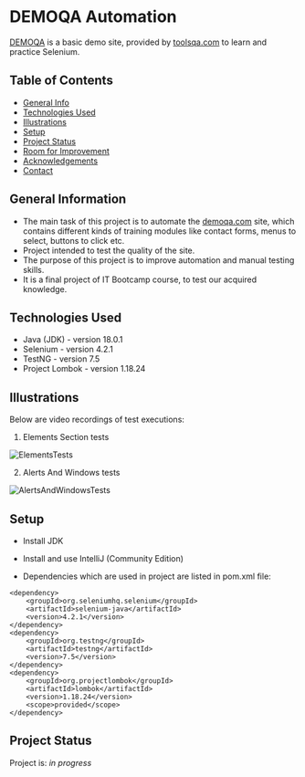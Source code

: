# DEMOQA Automation
[DEMOQA](https://demoqa.com/) is a basic demo site, provided by [toolsqa.com](https://www.toolsqa.com/) to learn and practice Selenium.

## Table of Contents
* [General Info](#general-information)
* [Technologies Used](#technologies-used)
* [Illustrations](#illustrations)
* [Setup](#setup)
* [Project Status](#project-status)
* [Room for Improvement](#room-for-improvement)
* [Acknowledgements](#acknowledgements)
* [Contact](#contact)


## General Information
- The main task of this project is to automate the [demoqa.com](https://demoqa.com/) site, which contains different kinds of training modules like contact forms, menus to select, buttons to click etc.
- Project intended to test the quality of the site.
- The purpose of this project is to improve automation and manual testing skills.
- It is a final project of IT Bootcamp course, to test our acquired knowledge.


## Technologies Used
- Java (JDK) - version 18.0.1
- Selenium - version 4.2.1
- TestNG - version 7.5
- Project Lombok - version 1.18.24


## Illustrations
Below are video recordings of test executions:

1. Elements Section tests

![ElementsTests](https://user-images.githubusercontent.com/105938336/174457890-bddfbe42-7073-4a8f-9740-112c873723ab.gif)

2. Alerts And Windows tests

![AlertsAndWindowsTests](https://user-images.githubusercontent.com/105938336/174458071-54638ba9-656b-4553-916b-073dbd6c4c8f.gif)


## Setup
- Install JDK
- Install and use IntelliJ (Community Edition)

- Dependencies which are used in project are listed in pom.xml file:
```
<dependency>
    <groupId>org.seleniumhq.selenium</groupId>
    <artifactId>selenium-java</artifactId>
    <version>4.2.1</version>
</dependency>
<dependency>
    <groupId>org.testng</groupId>
    <artifactId>testng</artifactId>
    <version>7.5</version>
</dependency>
<dependency>
    <groupId>org.projectlombok</groupId>
    <artifactId>lombok</artifactId>
    <version>1.18.24</version>
    <scope>provided</scope>
</dependency>
```


## Project Status
Project is: _in progress_

